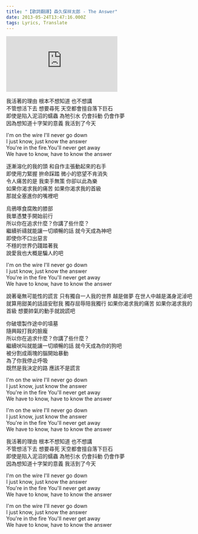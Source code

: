 ```yaml
---
title: "【歌詞翻譯】森久保祥太郎 - The Answer"
date: 2013-05-24T13:47:16.000Z
tags: Lyrics, Translate
---
```


<iframe src="https://www.youtube.com/embed/OvI6Tlx7Yhg" frameborder="0" allow="accelerometer; autoplay; clipboard-write; encrypted-media; gyroscope; picture-in-picture" allowfullscreen></iframe>

我活著的理由 根本不想知道 也不想講
<br>不管想活下去 想要尋死 天空都會擅自落下巨石
<br>即使是陷入泥沼的蠕蟲 為牠引水 仍會抖動 仍會作夢
<br>因為想知道十字架的意義 我活到了今天

I'm on the wire I'll never go down
<br>I just know, just know the answer
<br>You're in the fire.You'll never get away
<br>We have to know, have to know the answer

逐漸溶化的我的頭 和自作主張動起來的右手
<br>即使用力緊握 拚命踩踏 微小的慾望不肯消失
<br>令人痛苦的是 我束手無策 你卻以此為樂
<br>如果你渴求我的痛苦 如果你渴求我的首級
<br>那就全塞進你的嘴裡吧

烏鴉啄食腐敗的膝部
<br>我單憑雙手開始前行
<br>所以你在追求什麼？你講了些什麼？
<br>繼續祈禱就能讓一切順暢的話 就今天成為神吧
<br>即使你不口出惡言
<br>不穩的世界仍踐踏著我
<br>說愛我也大概是騙人的吧

I'm on the wire I'll never go down
<br>I just know, just know the answer
<br>You're in the fire You'll never get away
<br>We have to know, have to know the answer

說著毫無可能性的謊言 只有獨自一人我的世界
越是做夢 在世人中越是滿身泥淖吧
就算用甜美的話語安慰我 獨存屈辱陪我獨行
如果你渴求我的痛苦 如果你渴求我的首級
想要帥氣的動手就說謊吧

你破壞製作途中的墳墓
<br>隨興毆打我的臉龐
<br>所以你在追求什麼？你講了些什麼？
<br>繼續吠叫就能讓一切順暢的話 就今天成為你的狗吧
<br>被分割成兩塊的腦開始暴動
<br>為了你我停止呼吸
<br>既然是我決定的路 應該不是謊言

I'm on the wire I'll never go down
<br>I just know, just know the answer
<br>You're in the fire You'll never get away
<br>We have to know, have to know the answer

I'm on the wire I'll never go down
<br>I just know, just know the answer
<br>You're in the fire You'll never get away
<br>We have to know, have to know the answer

我活著的理由 根本不想知道 也不想講
<br>不管想活下去 想要尋死 天空都會擅自落下巨石
<br>即使是陷入泥沼的蠕蟲 為牠引水 仍會抖動 仍會作夢
<br>因為想知道十字架的意義 我活到了今天

I'm on the wire I'll never go down
<br>I just know, just know the answer
<br>You're in the fire You'll never get away
<br>We have to know, have to know the answer

I'm on the wire I'll never go down
<br>I just know, just know the answer
<br>You're in the fire You'll never get away
<br>We have to know, have to know the answer
